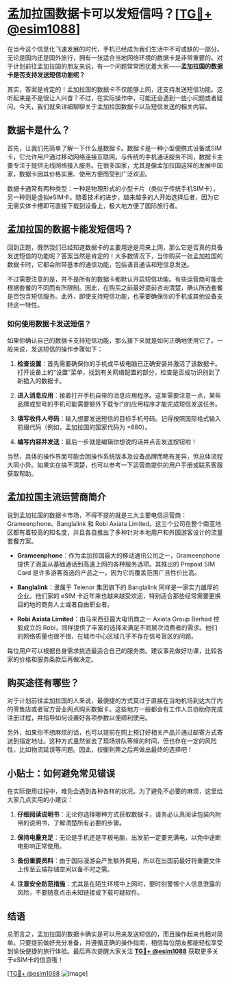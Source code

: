 # 孟加拉国数据卡可以发短信吗？[[TG💪+ @esim1088](https://t.me/s/esim1088)]

在当今这个信息化飞速发展的时代，手机已经成为我们生活中不可或缺的一部分。无论是国内还是国外旅行，拥有一张适合当地网络环境的数据卡是非常重要的。对于计划前往孟加拉国的朋友来说，有一个问题常常困扰着大家——**孟加拉国的数据卡是否支持发送短信功能呢？**

其实，答案是肯定的！孟加拉国的数据卡不仅能够上网，还支持发送短信功能。这听起来是不是很让人兴奋？不过，在实际操作中，可能还会遇到一些小问题或者疑问。今天，我们就来详细聊聊关于孟加拉国数据卡以及短信发送的相关内容。

## 数据卡是什么？

首先，让我们先简单了解一下什么是数据卡。数据卡是一种小型便携式设备或SIM卡，它允许用户通过移动网络连接互联网。与传统的手机通话服务不同，数据卡主要专注于提供无线网络接入服务。在很多国家，尤其是像孟加拉国这样的发展中国家，数据卡因其价格实惠、使用方便而受到广泛欢迎。

数据卡通常有两种类型：一种是物理形式的小型卡片（类似于传统手机SIM卡），另一种则是虚拟eSIM卡。随着技术的进步，越来越多的人开始选择后者，因为它无需实体卡槽即可直接下载到设备上，极大地方便了国际旅行者。

## 孟加拉国的数据卡能发短信吗？

回到正题，既然我们已经知道数据卡的主要用途是用来上网，那么它是否真的具备发送短信的功能呢？答案当然是肯定的！大多数情况下，当你购买一张孟加拉国的数据卡时，它都会附带基本的通信功能，包括语音通话和短信息发送。

不过需要注意的是，并不是所有的数据卡都默认开启短信功能。有些运营商可能会根据套餐的不同而有所限制。因此，在购买之前最好提前咨询清楚，确认所选套餐是否包含短信服务。此外，即使支持短信功能，也需要确保你的手机或其他设备支持这一特性。

### 如何使用数据卡发送短信？

如果你确认自己的数据卡支持短信功能，那么接下来就是如何正确地使用它了。一般来说，发送短信的操作步骤如下：

1. **检查设置**：首先需要确保你的手机或平板电脑已正确安装并激活了该数据卡。打开设备上的“设置”菜单，找到有关网络配置的部分，检查是否成功识别到了新插入的数据卡。
   
2. **进入消息应用**：接着打开手机自带的消息应用程序。这里需要注意一点，某些品牌或型号的手机可能需要额外下载专门的应用程序才能完成短信发送任务。

3. **填写收件人号码**：输入想要发送短信的目标手机号码。记得按照国际格式输入前缀代码（例如，孟加拉国的国家代码为 +880）。

4. **编写内容并发送**：最后一步就是编辑你想说的话并点击发送按钮啦！

当然，具体的操作界面可能会因操作系统版本及设备品牌而略有差异，但总体流程大同小异。如果实在搞不清楚，也可以参考一下运营商提供的用户手册或联系客服获取帮助。

## 孟加拉国主流运营商简介

说到孟加拉国的数据卡市场，不得不提的就是三大主要电信运营商：Grameenphone、Banglalink 和 Robi Axiata Limited。这三个公司在整个南亚地区都有着较高的知名度，并且各自推出了多种针对本地用户和外国游客设计的流量套餐方案。

- **Grameenphone**：作为孟加拉国最大的移动通讯公司之一，Grameenphone 提供了涵盖从基础通话到高速上网的各种服务选项。其推出的 Prepaid SIM Card 是许多游客首选的产品之一，因为它的覆盖范围广且性价比高。
  
- **Banglalink**：隶属于 Telenor 集团旗下的 Banglalink 同样是一家实力雄厚的企业。他们家的 eSIM 卡近年来也越来越受欢迎，特别适合那些经常需要更换目的地的商务人士或者自由职业者。

- **Robi Axiata Limited**：由马来西亚最大电讯商之一 Axiata Group Berhad 控股成立的 Robi，同样提供了丰富的选择来满足不同层次消费者的需求。他们的网络质量也很不错，在城市中心区域几乎不存在信号盲区的问题。

每位用户可以根据自身需求挑选最适合自己的服务商。建议事先做好功课，比较各家的价格和服务条款后再做决定。

## 购买途径有哪些？

对于计划前往孟加拉国的人来说，最便捷的方式莫过于直接在当地机场到达大厅内的零售店或者官方营业网点购买数据卡。这些地方一般都会有工作人员协助你完成注册过程，并指导如何设置好各项参数以便顺利使用。

另外，如果你不想麻烦的话，也可以提前在网上预订好相关产品并通过邮寄方式寄送到指定地址。这种方式虽然省去了现场排队等候的时间，但也存在一定的风险性，比如物流延误等问题。因此，权衡利弊之后再做出最终的选择吧！

## 小贴士：如何避免常见错误

在实际使用过程中，难免会遇到各种各样的状况。为了避免不必要的麻烦，这里给大家几点实用的小建议：

1. **仔细阅读说明书**：无论你选择哪种方式获取数据卡，请务必认真阅读包装内附带的说明书，了解清楚所有必要的步骤。
   
2. **保持电量充足**：无论是手机还是平板电脑，出发前一定要充满电，以免中途断电影响正常使用。

3. **备份重要资料**：由于国际漫游会产生额外费用，所以在出国前最好将重要文件上传至云端存储空间以备不时之需。

4. **注意安全防范措施**：尤其是在陌生环境中上网时，要时刻警惕个人信息泄露的风险，不要随意点击未知链接或下载可疑软件。

## 结语

总而言之，孟加拉国的数据卡确实是可以用来发送短信的，而且操作起来也相对简单。只要提前做好充分准备，并遵循正确的操作指南，相信每位朋友都能轻松享受到愉快便捷的旅行体验。最后再次提醒大家关注 **[TG💪+ @esim1088](https://t.me/s/esim1088)** 获取更多关于eSIM卡的信息哦！

[[TG💪+ @esim1088](https://t.me/s/esim1088) ![Image](https://i.postimg.cc/4NQfJmqS/Snipaste-2025-05-13-00-14-12.png)]